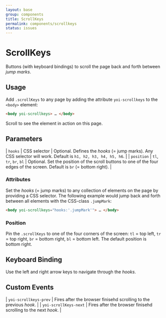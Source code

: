 ```yaml
---
layout: base
group: components
title: ScrollKeys
permalink: components/scrollkeys
status: issues
---
```


# ScrollKeys

<p class="intro">Buttons (with keyboard bindings) to scroll the page back and forth between <i>jump marks</i>.</p>

## Usage

Add `.scrollKeys` to any page by adding the attribute `yoi-scrollkeys` to the `<body>` element:

```html
<body yoi-scrollkeys> … </body>
```

Scroll to see the element in action on this page.

## Parameters

| `hooks`    | CSS selector           | Optional. Defines the *hooks* (= jump marks). Any CSS selector will work. Default is `h1, h2, h3, h4, h5, h6`.             |
| `position` | `tl`, `tr`, `br`, `bl` | Optional. Set the position of the scroll buttons to one of the four edges of the screen. Default is `br` (= bottom right). |

### Attributes

Set the *hooks* (= jump marks) to any collection of elements on the page by providing a CSS selector. The following example would jump back and forth between all elements with the CSS-class `.jumpMark`:

```html
<body yoi-scrollkeys="hooks:'.jumpMark'"> … </body>
```

### Position

Pin the `.scrollKeys` to one of the four corners of the screen: `tl` = top left, `tr` = top right, `br` = bottom right, `bl` = bottom left. The default position is bottom right.

## Keyboard Binding

Use the left and right arrow keys to navigate through the *hooks*.

## Custom Events

| `yoi-scrollkeys-prev`  | Fires after the browser finisehd scrolling to the previous *hook*. |
| `yoi-scrollKeys-next`  | Fires after the browser finisehd scrolling to the next *hook*.     |
